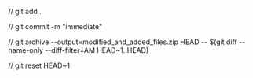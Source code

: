 // git add . 

// git commit -m "immediate" 

// git archive --output=modified_and_added_files.zip HEAD -- $(git diff --name-only --diff-filter=AM HEAD~1..HEAD) 

// git reset HEAD~1
